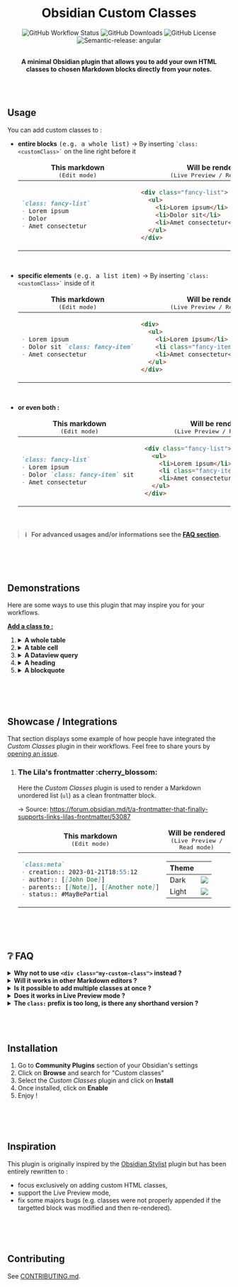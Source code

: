 <h1 align="center">Obsidian Custom Classes</h1>

<div align="center">
	<img alt="GitHub Workflow Status" src="https://img.shields.io/github/actions/workflow/status/LilaRest/obsidian-custom-classes/semantic-release.yml">
	<img alt="GitHub Downloads" src="https://img.shields.io/github/downloads/LilaRest/obsidian-custom-classes/total?color=%23ddccee">
	<img alt="GitHub License" src="https://img.shields.io/github/license/LilaRest/obsidian-custom-classes?color=%235588ff">
	<img alt="Semantic-release: angular" src="https://img.shields.io/badge/semantic--release-angular-e10079?logo=semantic-release">
</div>

<br>

<p align="center"><b>A minimal Obsidian plugin that allows you to add your own HTML<br>classes to chosen Markdown blocks directly from your notes.</b></p>

<br>
<br>

## Usage
You can add custom classes to :
<ul>
<li><p><b>entire blocks</b> <samp>(e.g. a whole list)</samp> &rarr; By inserting <code><samp>`class: &lt;customClass&gt;`</samp></code> on the line right before it</p>
<table align="center">
<thead>
<td align="center"><b>This markdown</b><br/><samp>(Edit mode)</samp></td>
<td align="center"><b>Will be rendered</b><br/><samp>(Live Preview / Read mode)</samp></td>
</thead>
<tbody>
<td><p>

```markdown
`class: fancy-list`
- Lorem ipsum
- Dolor
- Amet consectetur             
```
</p></td>
<td><p>

```html
<div class="fancy-list">
  <ul>
    <li>Lorem ipsum</li>
    <li>Dolor sit</li>
    <li>Amet consectetur</li>            
  </ul>
</div>
```
</p></td>
</tbody>
</table>
	</li>
  <br>
<li><p><b>specific elements</b> <samp>(e.g. a list item)</samp> &rarr; By inserting <code><samp>`class: &lt;customClass&gt;`</samp></code> inside of it</p>
  
<table align="center">
<thead>
<td align="center"><b>This markdown</b><br/><samp>(Edit mode)</samp></td>
<td align="center"><b>Will be rendered</b><br/><samp>(Live Preview / Read mode)</samp></td>
</thead>
<tbody>
<td><p>

```markdown
- Lorem ipsum
- Dolor sit `class: fancy-item`
- Amet consectetur
```
</p></td>
<td><p>

```html
<div>
  <ul>
    <li>Lorem ipsum</li>
    <li class="fancy-item">Dolor sit</li>
    <li>Amet consectetur</li>
  </ul>
</div>
```
</p></td>
</tbody>
</table>
	</li>
  <br>
  </li>
<li><p><b>or even both :</b>
	
<table align="center">
<thead>
<td align="center"><b>This markdown</b><br/><samp>(Edit mode)</samp></td>
<td align="center"><b>Will be rendered</b><br/><samp>(Live Preview / Read mode)</samp></td>
</thead>
<tbody>
<td><p>

```markdown
`class: fancy-list`
- Lorem ipsum
- Dolor `class: fancy-item` sit 
- Amet consectetur
```
</p></td>
<td><p>

```html
<div class="fancy-list">
  <ul>
    <li>Lorem ipsum</li>
    <li class="fancy-item">Dolor sit</li>
    <li>Amet consectetur</li>
  </ul>
</div>
```
</p></td>
</tbody>
</table>
	</li>
</ul>

<br>

> #### ℹ️ &nbsp; For advanced usages and/or informations see the [FAQ section](#-FAQ).

<br>
<br>
<br>

## Demonstrations
Here are some ways to use this plugin that may inspire you for your workflows.

<ins><b>Add a class to :</b></ins>

<ol>
<li>
<details>
  <summary><b>A whole table</b></summary>
<br>
<table align="center">
<thead>
<td align="center"><b>This markdown</b><br/><samp>(Edit mode)</samp></td>
<td align="center"><b>Will be rendered</b><br/><samp>(Live Preview / Read mode)</samp></td>
</thead>
<tbody>
<td><p>

```markdown
`class: mytable`
| AAA | BBB | CCC |
| --- | --- | --- |
| 111 | 222 | 333 |
```
</p></td>
<td><p>

```html
<div class="mytable">
<table>
  <thead>
    <tr>
      <th>AAA</th>
      <th>BBB</th>
      <th>CCC</th>
    </tr>
  </thead>
  <tbody>
    <tr>
      <td>111</td>
      <td>222</td>
      <td>333</td>
    </tr>
  </tbody>
</table>
</div>  
```
</p></td>
</tbody>
</table>
  <br>
</details>
</li>

<li>
<details>
  <summary><b>A table cell</b></summary>
  <br>
<table align="center">
<thead>
<td align="center"><b>This markdown</b><br/><samp>(Edit mode)</samp></td>
<td align="center"><b>Will be rendered</b><br/><samp>(Live Preview / Read mode)</samp></td>
</thead>
<tbody>
<td><p>

```markdown
| AAA | BBB                  | CCC |
| --- | -------------------- | --- |
| 111 | 222 `class: my-cell` | 333 |
```
</p></td>
<td><p>

```html
<div>
<table>
  <thead>
    <tr>
      <th>AAA</th>
      <th>BBB</th>
      <th>CCC</th>
    </tr>
  </thead>
  <tbody>
    <tr>
      <td>111</td>
      <td class="my-cell">222</td>
      <td>333</td>
    </tr>
  </tbody>
</table>
</div>  
```
</p></td>
</tbody>
</table>
  <br>
</details>
</li>
<li>
<details>
  <summary><b>A Dataview query</b></summary>
<br>
<table align="center">
<thead>
<td align="center"><b>This markdown</b><br/><samp>(Edit mode)</samp></td>
<td align="center"><b>Will be rendered</b><br/><samp>(Live Preview / Read mode)</samp></td>
</thead>
<tbody>
<td><p>

````markdown
`class: my-dv-list`
```dataview
LIST
WHERE creation
```
````
</p></td>
<td><p>

```html
<div class="my-dv-list">
  <div class="block-language-dataview">
    <ul class="dataview list-view-ul">
      // The results of your query 
      // <li>...</li>
      // ...
    </ul>
  </div>
</div>
```
</p></td>
</tbody>
</table>
  <br>
</details>
</li>

<li>
<details>
  <summary><b>A heading</b></summary>
<br>
<table align="center">
<thead>
<td align="center"><b>This markdown</b><br/><samp>(Edit mode)</samp></td>
<td align="center"><b>Will be rendered</b><br/><samp>(Live Preview / Read mode)</samp></td>
</thead>
<tbody>
<td><p>

```markdown
`class: important-title`
### My super heading
```
</p></td>
<td><p>

```html
<div class="important-title">
  <h3>My super heading</h3>
</div>
```
</p></td>
</tbody>
</table>
  <br>
</details>
</li>

<li>
<details>
  <summary><b>A blockquote</b></summary>
<br>
<table align="center">
<thead>
<td align="center"><b>This markdown</b><br/><samp>(Edit mode)</samp></td>
<td align="center"><b>Will be rendered</b><br/><samp>(Live Preview / Read mode)</samp></td>
</thead>
<tbody>
<td><p>

```markdown
`class: interesting-quote`
> Lorem ipsum dolor sit amet
```
</p></td>
<td><p>

```html
<div class="interesting-quote">
  <blockquote>
    <p>Lorem ipsum dolor sit amet</p>
  </blockquote>
</div>
```
</p></td>
</tbody>
</table>
  <br>
</details>
</li>
</ol>
  
<br>
<br>
<br>

## Showcase / Integrations
That section displays some example of how people have integrated the _Custom Classes_ plugin in their workflows.
Feel free to share yours by [opening an issue](https://github.com/LilaRest/obsidian-custom-classes/issues/new).

<ol>
	<li><h3>The Lila's frontmatter :cherry_blossom:</h3>
  
Here the _Custom Classes_ plugin is used to render a Markdown unordered list (`ul`) as a clean frontmatter block.

&rarr; Source: https://forum.obsidian.md/t/a-frontmatter-that-finally-supports-links-lilas-frontmatter/53087
	
<table align="center">
<thead>
<td align="center"><b>This markdown</b><br/><samp>(Edit mode)</samp></td>
<td align="center"><b>Will be rendered</b><br/><samp>(Live Preview / Read mode)</samp></td>
</thead>
<tbody>
<td><p>

```markdown
`class:meta`
- creation:: 2023-01-21T18:55:12
- author:: [[John Doe]]
- parents:: [[Note]], [[Another note]]
- status:: #MayBePartial
```
</p></td>
<td><p>

| Theme | |
| -- | -- |
| Dark | ![](https://forum.obsidian.md/uploads/default/original/3X/1/4/1418a3659b033fcf8d925105d6a3da3c6b9984fc.gif) |
| Light | ![](https://forum.obsidian.md/uploads/default/original/3X/3/5/35b209dfa79a2b3df13166e9ddd6d1b208480fca.gif) |

</p></td>
</tbody>
</table>
</li>
</ol>

<br>
<br>
<br>

## ❔ FAQ
<details>
  <summary><b>Why not to use <code>&lt;div class="my-custom-class"&gt;</code> instead ?</b></summary>
  <blockquote align="center">
  <br>
    
  In Obsidian, wrapping a Markdown element in a `div` will break its render in Live Preview and Read modes, and prevent links from being clicked in Edit mode. Also, writing HTML into your notes makes them less readable.
    
  **Thanks to the _Custom Classes_ plugin you're able to add a custom classes to Markdown elements without breaking anything and using plain-markdown format !** :tada:
  </blockquote>
  <br>
</details>

<details>
  <summary><b>Will it works in other Markdown editors ?</b></summary>
  <blockquote align="center">
  <br>
    
  Since this plugin is exclusive to Obsidian, the custom classes will not be applied in other editors.
    
  However since the custom classes blocks (``` `class: ...` ```) are simple Markdown inline code-blocks, they will properly render as code blocks in other Markdown editors.
  </blockquote>
  <br>
</details>

<details>
  <summary><b>Is it possible to add multiple classes at once ?</b></summary>
  <blockquote align="center">
  <br>
    
  Yes, just separate each class by a comma :
<table align="center">
<thead>
<td align="center"><b>This markdown</b><br/><samp>(Edit mode)</samp></td>
<td align="center"><b>Will be rendered</b><br/><samp>(Live Preview / Read mode)</samp></td>
</thead>
<tbody>
<td><p>

```markdown
`class: first, second, third-one`
I'm the paragraph and you ?          
```
</p></td>
<td><p>

```html
<div class="first second third-one">
  <p>I'm the paragraph and you ?</p>
</div>
```
</p></td>
</tbody>
</table>
  </blockquote>
  <br>
</details>

<details>
  <summary><b>Does it works in Live Preview mode ?</b></summary>
  <blockquote align="center">
  <br>
  
  Yes the Live Preview mode is fully supported by this plugin.
  
  By the way, elements targetted by a _Custom Classes_ block are rendered in the exact same way in both Read and LP modes, allowing you to write CSS that will work everywhere.
  </blockquote>
  <br>
</details>

<details>
  <summary><b>The <code>class:</code> prefix is too long, is there any shorthand version ?</b></summary>
  <blockquote align="center">
  <br>
  
  Yes the _Custom Classes_ plugin will also consider as custom classes block every inline code-block that starts with `cls:`.
  
  So ``` `cls: wow` ``` is equivalent to ``` `class: wow` ```.
  </blockquote>
  <br>
</details>

<br>
<br>
<br>

## Installation
1) Go to **Community Plugins** section of your Obsidian's settings
2) Click on **Browse** and search for "Custom classes"
3) Select the _Custom Classes_ plugin and click on **Install**
4) Once installed, click on **Enable**
5) Enjoy !


<br>
<br>
<br>

## Inspiration
This plugin is originally inspired by the [Obsidian Stylist](https://github.com/ixth/obsidian-stylist) plugin but has been entirely rewritten to :
- focus exclusively on adding custom HTML classes,
- support the Live Preview mode,
- fix some majors bugs (e.g. classes were not properly appended if the targetted block was modified and then re-rendered).

<br>
<br>
<br>

## Contributing
See [CONTRIBUTING.md](https://github.com/LilaRest/obsidian-custom-classes/blob/main/CONTRIBUTING.md).
